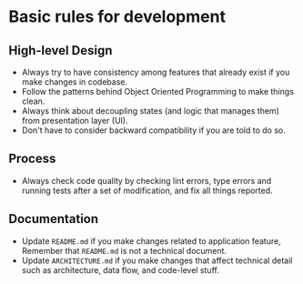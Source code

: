 # Basic rules for development

## High-level Design

* Always try to have consistency among features that already exist if you make changes in codebase.
* Follow the patterns behind Object Oriented Programming to make things clean.
* Always think about decoupling states (and logic that manages them) from presentation layer (UI).
* Don't have to consider backward compatibility if you are told to do so.

## Process

* Always check code quality by checking lint errors, type errors and running tests after a set of modification, and fix all things reported.

## Documentation

* Update `README.md` if you make changes related to application feature, Remember that `README.md` is not a technical document. 
* Update `ARCHITECTURE.md` if you make changes that affect technical detail such as architecture, data flow, and code-level stuff. 
